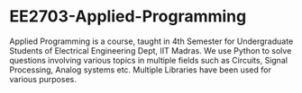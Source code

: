 # EE2703-Applied-Programming

Applied Programming is a course, taught in 4th Semester for Undergraduate Students of Electrical Engineering Dept, IIT Madras. We use Python to solve questions involving various topics in multiple fields such as Circuits, Signal Processing, Analog systems etc.
Multiple Libraries have been used for various purposes.
